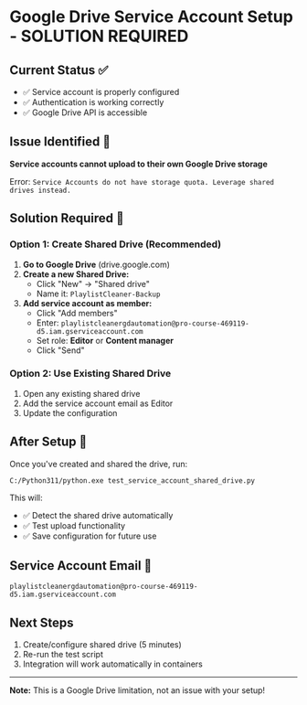 # Google Drive Service Account Setup - SOLUTION REQUIRED

## Current Status ✅
- ✅ Service account is properly configured 
- ✅ Authentication is working correctly
- ✅ Google Drive API is accessible

## Issue Identified 🚨
**Service accounts cannot upload to their own Google Drive storage**

Error: `Service Accounts do not have storage quota. Leverage shared drives instead.`

## Solution Required 🔧

### Option 1: Create Shared Drive (Recommended)
1. **Go to Google Drive** (drive.google.com)
2. **Create a new Shared Drive:**
   - Click "New" → "Shared drive"
   - Name it: `PlaylistCleaner-Backup`
3. **Add service account as member:**
   - Click "Add members"
   - Enter: `playlistcleanergdautomation@pro-course-469119-d5.iam.gserviceaccount.com`
   - Set role: **Editor** or **Content manager**
   - Click "Send"

### Option 2: Use Existing Shared Drive
1. Open any existing shared drive
2. Add the service account email as Editor
3. Update the configuration

## After Setup 🚀

Once you've created and shared the drive, run:
```bash
C:/Python311/python.exe test_service_account_shared_drive.py
```

This will:
- ✅ Detect the shared drive automatically
- ✅ Test upload functionality
- ✅ Save configuration for future use

## Service Account Email 📧
```
playlistcleanergdautomation@pro-course-469119-d5.iam.gserviceaccount.com
```

## Next Steps
1. Create/configure shared drive (5 minutes)
2. Re-run the test script
3. Integration will work automatically in containers

---
**Note:** This is a Google Drive limitation, not an issue with your setup!